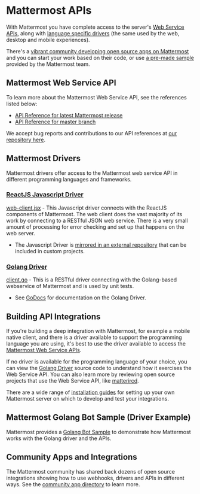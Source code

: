 # Mattermost APIs

With Mattermost you have complete access to the server's [Web Service APIs](https://docs.mattermost.com/developer/api.html#mattermost-web-service-api), along with [language specific drivers](https://docs.mattermost.com/developer/api.html#mattermost-drivers) (the same used by the web, desktop and mobile experiences).

There's a [vibrant community developing open source apps on Mattermost](https://docs.mattermost.com/developer/api.html#community-apps-and-integrations) and you can start your work based on their code, or use [a pre-made sample](https://docs.mattermost.com/developer/api.html#matermost-golang-bot-sample) provided by the Mattermost team.

## Mattermost Web Service API

To learn more about the Mattermost Web Service API, see the references listed below:

- [API Reference for latest Mattermost release](https://api.mattermost.com/)
- [API Reference for master branch](https://api.mattermost.com/master/)

We accept bug reports and contributions to our API references at [our repository here](https://github.com/mattermost/mattermost-api-reference).

## Mattermost Drivers

Mattermost drivers offer access to the Mattermost web service API in different programming languages and frameworks.

### [ReactJS Javascript Driver](https://github.com/mattermost/platform/blob/master/webapp/client/client.jsx)

[web-client.jsx](https://github.com/mattermost/platform/blob/master/webapp/client/client.jsx) - This Javascript driver connects with the ReactJS components of Mattermost. The web client does the vast majority of its work by connecting to a RESTful JSON web service. There is a very small amount of processing for error checking and set up that happens on the web server.

- The Javascript Driver is [mirrored in an external repository](https://github.com/mattermost/mattermost-driver-javascript) that can be included in custom projects.

### [Golang Driver](https://github.com/mattermost/platform/blob/master/model/client.go)

[client.go](https://github.com/mattermost/platform/blob/master/model/client.go) - This is a RESTful driver connecting with the Golang-based webservice of Mattermost and is used by unit tests.

- See [GoDocs](https://godoc.org/github.com/mattermost/platform/model) for documentation on the Golang Driver.

## Building API Integrations

If you're building a deep integration with Mattermost, for example a mobile native client, and there is a driver available to support the programming language you are using, it's best to use the driver available to access the [Mattermost Web Service APIs](http://docs.mattermost.com/developer/web-service.html).

If no driver is available for the programming language of your choice, you can view the [Golang Driver](https://github.com/mattermost/platform/blob/master/model/client.go) source code to understand how it exercises the Web Service API. You can also learn more by reviewing open source projects that use the Web Service API, like [matterircd](https://github.com/42wim/matterircd).

There are a wide range of [installation guides](http://www.mattermost.org/installation/) for setting up your own Mattermost server on which to develop and test your integrations.

## Mattermost Golang Bot Sample (Driver Example)

Mattermost provides a [Golang Bot Sample](https://github.com/mattermost/mattermost-bot-sample-golang) to demonstrate how Mattermost works with the Golang driver and the APIs.

## Community Apps and Integrations

The Mattermost community has shared back dozens of open source integrations showing how to use webhooks, drivers and APIs in different ways. See the [community app directory](https://about.mattermost.com/default-app-directory/) to learn more.
